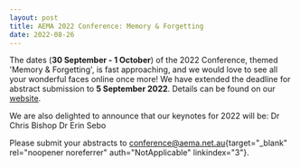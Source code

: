 ```yaml
---
layout: post
title: AEMA 2022 Conference: Memory & Forgetting
date: 2022-08-26
---
```


<div>



The dates (**30 September - 1 October**) of the 2022
Conference, themed 'Memory & Forgetting', is fast approaching, and we
would love to see all your wonderful faces online once more! We have
extended the deadline for abstract submission to **5 September 2022**.
Details can be found on our
[website](https://www.aema.net.au/conference.html).

We are
also delighted to announce that our keynotes for 2022 will be:
Dr
Chris Bishop
Dr Erin Sebo

Please submit your abstracts
to
[conference@aema.net.au](mailto:conference@aema.net.au){target="_blank"
rel="noopener noreferrer" auth="NotApplicable"
linkindex="3"}.



</div>
